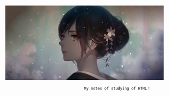 

![Image text](https://github.com/Heat-github/learn-notes/blob/master/piture/%E5%8F%A4%E9%A3%8E.jpg)
                                                             
                                       My notes of studying of HTML！
